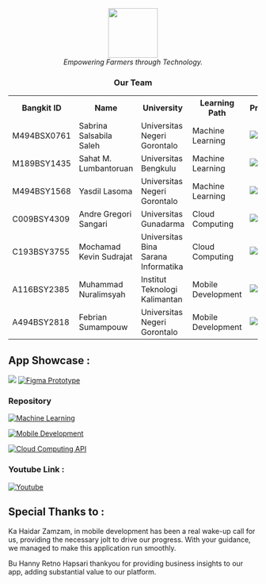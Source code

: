<div align="center">
    <img src="https://drive.google.com/uc?id=1MReeQvrD0RzCDpgEjRbQe8pn5M_64l-C" width="100" height="100"><br>
    <i>Empowering Farmers through Technology.</i>
</div>

<div align="center">
    <h3>Our Team</h3>
    <table align="center">
        <tr>
            <th>Bangkit ID</th>
            <th>Name</th>
            <th>University</th>
            <th>Learning Path</th>
            <th>Profile</th>
        </tr>
        <tr>
            <td>M494BSX0761</td>
            <td>Sabrina Salsabila Saleh</td>
            <td>Universitas Negeri Gorontalo</td>
            <td>Machine Learning</td>
            <td>
                <a href="www.linkedin.com/in/sbrinaslsbla"><img src="https://img.shields.io/badge/linkedin-%230077B5.svg?style=for-the-badge&logo=linkedin&logoColor=white"></a>
                <a href="https://github.com/cabbbbsss"><img src="https://img.shields.io/badge/github-121013?style=for-the-badge&logo=github&logoColor=white"></a>
            </td>
        </tr>
        <tr>
            <td>M189BSY1435</td>
            <td>Sahat M. Lumbantoruan</td>
            <td>Universitas Bengkulu</td>
            <td>Machine Learning</td>
            <td>
                <a href="https://www.linkedin.com/in/sahat-m-lumbantoruan-7b8922270/"><img src="https://img.shields.io/badge/linkedin-%230077B5.svg?style=for-the-badge&logo=linkedin&logoColor=white"></a>
                <a href="https://github.com/sahat17"><img src="https://img.shields.io/badge/github-121013?style=for-the-badge&logo=github&logoColor=white"></a>
            </td>
        </tr>
        <tr>
            <td>M494BSY1568</td>
            <td>Yasdil Lasoma</td>
            <td>Universitas Negeri Gorontalo</td>
            <td>Machine Learning</td>
            <td>
                <a href="https://www.linkedin.com/in/yasdil-lasoma-a1aba8160/"><img src="https://img.shields.io/badge/linkedin-%230077B5.svg?style=for-the-badge&logo=linkedin&logoColor=white"></a>
                <a href="https://github.com/adilasomaaa"><img src="https://img.shields.io/badge/github-121013?style=for-the-badge&logo=github&logoColor=white"></a>
            </td>
        </tr>
        <tr>
            <td>C009BSY4309</td>
            <td>Andre Gregori Sangari</td>
            <td>Universitas Gunadarma</td>
            <td>Cloud Computing</td>
            <td>
                <a href="https://www.linkedin.com/in/andregregs/"><img src="https://img.shields.io/badge/linkedin-%230077B5.svg?style=for-the-badge&logo=linkedin&logoColor=white"></a>
                <a href="https://github.com/andregregorisangari"><img src="https://img.shields.io/badge/github-121013?style=for-the-badge&logo=github&logoColor=white"></a>
            </td>
        </tr>
        <tr>
            <td>C193BSY3755</td>
            <td>Mochamad Kevin Sudrajat</td>
            <td>Universitas Bina Sarana Informatika</td>
            <td>Cloud Computing</td>
            <td>
                <a href="https://www.linkedin.com/in/mochamad-kevin-sudrajat-701044208/"><img src="https://img.shields.io/badge/linkedin-%230077B5.svg?style=for-the-badge&logo=linkedin&logoColor=white"></a>
                <a href="https://github.com/KevinSudrajat"><img src="https://img.shields.io/badge/github-121013?style=for-the-badge&logo=github&logoColor=white"></a>
            </td>
        </tr>
        <tr>
            <td>A116BSY2385</td>
            <td>Muhammad Nuralimsyah</td>
            <td>Institut Teknologi Kalimantan</td>
            <td>Mobile Development</td>
            <td>
                <a href="https://www.linkedin.com/in/muhammad-nuralimsyah-035256222/"><img src="https://img.shields.io/badge/linkedin-%230077B5.svg?style=for-the-badge&logo=linkedin&logoColor=white"></a>
                <a href="https://github.com/KipasTerbang"><img src="https://img.shields.io/badge/github-121013?style=for-the-badge&logo=github&logoColor=white"></a>
            </td>
        </tr>
        <tr>
            <td>A494BSY2818</td>
            <td>Febrian Sumampouw</td>
            <td>Universitas Negeri Gorontalo</td>
            <td>Mobile Development</td>
            <td>
                <a href="https://www.linkedin.com/in/febrian-sumampouw-620157296?utm_source=share&utm_campaign=share_via&utm_content=profile&utm_medium=ios_app"><img src="https://img.shields.io/badge/linkedin-%230077B5.svg?style=for-the-badge&logo=linkedin&logoColor=white"></a>
                <a href="https://github.com/febsumampouw"><img src="https://img.shields.io/badge/github-121013?style=for-the-badge&logo=github&logoColor=white"></a>
            </td>
        </tr>
    </table>
</div>

## App Showcase :
<img src="https://drive.google.com/uc?id=1rfaF6fRXvtsOiuy7LMiEgJF7QmR1-WTP"></a>
[![Figma Prototype](https://img.shields.io/badge/Figma%20Prototype-gray?style=for-the-badge&logo=figma&logoColor=F24E1E&link=https://www.figma.com/proto/nsA8bRPqdqInnIpUjNZa2o/File-Persentasi-Kopra-Lapak-UI%2FUX?page-id=2015%3A1838&node-id=2015-2437&starting-point-node-id=2015%3A2429&t=UmCEsUBY6oMkwxbV-1)](https://www.figma.com/proto/nsA8bRPqdqInnIpUjNZa2o/File-Persentasi-Kopra-Lapak-UI%2FUX?page-id=2015%3A1838&node-id=2015-2437&starting-point-node-id=2015%3A2429&t=UmCEsUBY6oMkwxbV-1)
### Repository

[![Machine Learning](https://img.shields.io/badge/Machine%20learning-121013?style=for-the-badge&logo=github&logoColor=white)](https://github.com/Kopra-Lapak/Koplak-API-ML)

[![Mobile Development](https://img.shields.io/badge/Mobile%20Development-121013?style=for-the-badge&logo=github&logoColor=white)](https://github.com/Kopra-Lapak/Koplak-App)

[![Cloud Computing API](https://img.shields.io/badge/Cloud%20Computing%20API-121013?style=for-the-badge&logo=github&logoColor=white)](https://github.com/Kopra-Lapak/Koplak-API-CC)
### Youtube Link : 
[![Youtube](https://img.shields.io/badge/Youtube-FF0000?style=for-the-badge&logo=youtube&logoColor=white)](https://youtu.be/wKHuibD8Y9k)
## Special Thanks to :
Ka Haidar Zamzam, in mobile development has been a real wake-up call for us, providing the necessary jolt to drive our progress. With your guidance, we managed to make this application run smoothly.

Bu Hanny Retno Hapsari thankyou for providing business insights to our app, adding substantial value to our platform.
